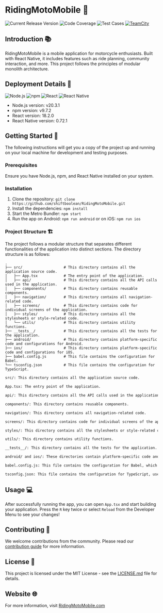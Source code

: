 # RidingMotoMobile 🎈

![Current Release Version](https://img.shields.io/badge/Release-0.1.0-brightgreen?style=for-the-badge)
![Code Coverage](https://img.shields.io/badge/Coverage-100%25-brightgreen?style=for-the-badge)
![Test Cases](https://img.shields.io/badge/Tests-100%25-brightgreen?style=for-the-badge)
[![TeamCity](https://img.shields.io/teamcity/https/teamcity.shiftboolean.com/e/GtcrmStudentDasboard_Build.svg?style=for-the-badge&logo=teamcity)](https://teamcity.shiftboolean.com/viewType.html?buildTypeId=GtcrmStudentDasboard_Build)

## Introduction 📚

RidingMotoMobile is a mobile application for motorcycle enthusiasts. Built with React Native, it includes features such as ride planning, community interaction, and more. This project follows the principles of modular monolith architecture.

## Deployment Details 🚀

![Node.js](https://img.shields.io/badge/node.js-6DA55F?style=for-the-badge&logo=node.js&logoColor=white)
![npm](https://img.shields.io/badge/npm-CB3837?style=for-the-badge&logo=npm&logoColor=white)
![React](https://img.shields.io/badge/react-%2320232a.svg?style=for-the-badge&logo=react&logoColor=%2361DAFB)
![React Native](https://img.shields.io/badge/React_Native-282C34?style=for-the-badge&logo=react&logoColor=61DAFB)

- Node.js version: v20.3.1
- npm version: v9.7.2
- React version: 18.2.0
- React Native version: 0.72.1

## Getting Started 🚦

The following instructions will get you a copy of the project up and running on your local machine for development and testing purposes.

### Prerequisites

Ensure you have Node.js, npm, and React Native installed on your system. 

### Installation

1. Clone the repository: `git clone https://github.com/shiftboolean/RidingMotoMobile.git`
2. Install the dependencies: `npm install`
3. Start the Metro Bundler: `npm start`
4. Run the app on Android: `npm run android` or on iOS: `npm run ios`

### Project Structure 🏗️

The project follows a modular structure that separates different functionalities of the application into distinct sections. The directory structure is as follows:

```plaintext
.
├── src/                   # This directory contains all the application source code.
│   ├── App.tsx            # The entry point of the application.
│   ├── api/               # This directory contains all the API calls used in the application.
│   ├── components/        # This directory contains reusable components.
│   ├── navigation/        # This directory contains all navigation-related code.
│   ├── screens/           # This directory contains code for individual screens of the application.
│   ├── styles/            # This directory contains all the stylesheets or style-related code.
│   └── utils/             # This directory contains utility functions.
├── __tests__/             # This directory contains all the tests for the application.
├── android/               # This directory contains platform-specific code and configurations for Android.
├── ios/                   # This directory contains platform-specific code and configurations for iOS.
├── babel.config.js        # This file contains the configuration for Babel.
└── tsconfig.json          # This file contains the configuration for TypeScript.

```


```bash
src/: This directory contains all the application source code.

App.tsx: The entry point of the application.

api/: This directory contains all the API calls used in the application.

components/: This directory contains reusable components.

navigation/: This directory contains all navigation-related code.

screens/: This directory contains code for individual screens of the application.

styles/: This directory contains all the stylesheets or style-related code.

utils/: This directory contains utility functions.

__tests__/: This directory contains all the tests for the application.

android/ and ios/: These directories contain platform-specific code and configurations for Android and iOS respectively.

babel.config.js: This file contains the configuration for Babel, which is used to convert ECMAScript 2015+ code into a backwards compatible version of JavaScript.

tsconfig.json: This file contains the configuration for TypeScript, used to specify the root files and compiler options required to compile the project.

```


## Usage 💻

After successfully running the app, you can open `App.tsx` and start building your application. Press the `R` key twice or select `Reload` from the Developer Menu to see your changes!

## Contributing 🎁

We welcome contributions from the community. Please read our [contribution guide](CONTRIBUTING.md) for more information.

## License 📄

This project is licensed under the MIT License - see the [LICENSE.md](LICENSE.md) file for details.

## Website 🌐

For more information, visit [RidingMotoMobile.com](www.ridingmotomobile.com)
